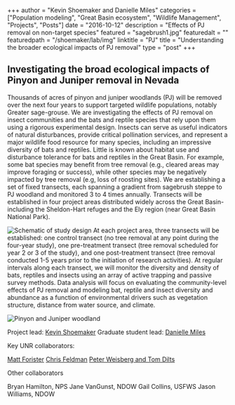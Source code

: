+++
author = "Kevin Shoemaker and Danielle Miles"
categories = ["Population modeling", "Great Basin ecosystem", "Wildlife Management", "Projects", "Posts"]
date = "2016-10-12"
description = "Effects of PJ removal on non-target species"
featured = "sagebrush1.jpg"
featuredalt = ""
featuredpath = "/shoemaker/lab/img"
linktitle = "PJ"
title = "Understanding the broader ecological impacts of PJ removal"
type = "post"
+++

## Investigating the broad ecological impacts of Pinyon and Juniper removal in Nevada

Thousands of acres of pinyon and juniper woodlands (PJ) will be removed over the next four years to support targeted wildlife populations, notably Greater sage-grouse. We are investigating the effects of PJ removal on insect communities and the bats and reptile species that rely upon them using a rigorous experimental design. Insects can serve as useful indicators of natural disturbances, provide critical pollination services, and represent a major wildlife food resource for many species, including an impressive diversity of bats and reptiles. Little is known about habitat use and disturbance tolerance for bats and reptiles in the Great Basin. For example, some bat species may benefit from tree removal (e.g., cleared areas may improve foraging or success), while other species may be negatively impacted by tree removal (e.g, loss of roosting sites). We are establishing a set of fixed transects, each spanning a gradient from sagebrush steppe to PJ woodland and monitored 3 to 4 times annually. Transects will be established in four project areas distributed widely across the Great Basin- including the Sheldon-Hart refuges and the Ely region (near Great Basin National Park).

![Schematic of study design](/shoemaker/lab/img/GBLCCschematic.png)
At each project area, three transects will be established: one control transect (no tree removal at any point during the four-year study), one pre-treatment transect (tree removal scheduled for year 2 or 3 of the study), and one post-treatment transect (tree removal conducted 1-5 years prior to the initiation of research activities). At regular intervals along each transect, we will monitor the diversity and density of bats, reptiles and insects using an array of active trapping and passive survey methods. Data analysis will focus on evaluating the community-level effects of PJ removal and modeling bat, reptile and insect diversity and abundance as a function of environmental drivers such as vegetation structure, distance from water source, and climate.   

![Pinyon and Juniper woodland](/shoemaker/lab/img/PJ1.jpg)

Project lead: [Kevin Shoemaker](http://naes.unr.edu/shoemaker/)
Graduate student lead: [Danielle Miles](https://www.linkedin.com/in/danielle-miles-79a08489)

Key UNR collaborators:

[Matt Forister](https://sites.google.com/site/greatbasinbuglab/)
[Chris Feldman](http://wolfweb.unr.edu/~ophis/Feldman_Lab/Welcome.html)
[Peter Weisberg and Tom Dilts](https://naes.unr.edu/weisberg/)

Other collaborators

Bryan Hamilton, NPS
Jane VanGunst, NDOW
Gail Collins, USFWS
Jason Williams, NDOW

